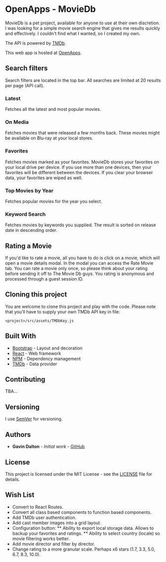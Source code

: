 # OpenApps - MovieDb

MovieDb is a pet project, available for anyone to use at their own discretion. I was looking for a simple movie search engine that gives me results quickly and effectively. I couldn't find what I wanted, so I created my own.

The API is powered by [TMDb](https://www.themoviedb.org/).

This web app is hosted at [OpenApps](https://www.openapps.co.za/).

## Search filters

Search filters are located in the top bar. All searches are limited at 20 results per page (API call).

### Latest

Fetches all the latest and most popular movies.

### On Media

Fetches movies that were released a few months back. These movies might be available on Blu-ray at your local stores.

### Favorites

Fetches movies marked as your favorites. MovieDb stores your favorites on your local drive per device. If you use more than one devices, then your favorites will be different between the devices. If you clear your browser data, your favorites are wiped as well.

### Top Movies by Year

Fetches popular movies for the year you select.

### Keyword Search

Fetches movies by keywords you supplied. The result is sorted on release date in descending order.

## Rating a Movie

If you'd like to rate a movie, all you have to do is click on a movie, which will open a movie details modal. In the modal you can access the Rate Movie tab. You can rate a movie only once, so please think about your rating before sending it off to The Movie Db guys. You rating is anonymous and processed through a guest session ID.

## Cloning this project

You are welcome to clone this project and play with the code. Please note that you'll have to supply your own TMDb API key in file:

```
<project>/src/assets/TMDbKey.js
```

## Built With

* [Bootstrap](https://getbootstrap.com/) - Layout and decoration
* [React](https://reactjs.org/docs/create-a-new-react-app.html) - Web framework
* [NPM](https://www.npmjs.com/) - Dependency management
* [TMDb](https://www.themoviedb.org/) - Data provider

## Contributing

TBA...

## Versioning

I use [SemVer](http://semver.org/) for versioning. 

## Authors

* **Gavin Dalton** - *Initial work* - [GitHub](https://github.com/gavin-dalton/)

## License

This project is licensed under the MIT License - see the [LICENSE](LICENSE) file for details.

## Wish List

* Convert to React Routes.
* Convert all class based components to function based components.
* Add TMDb user authentication.
* Add cast member images into a grid layout.
* Configuration button:
** Ability to export local storage data. Allows to backup your favorites and ratings.
** Ability to select country (locale) so movie filtering works better.
* Add movie director and filter by director.
* Change rating to a more granular scale. Perhaps x6 stars (1.7, 3.3, 5.0, 6.7, 8.3, 10.0).



